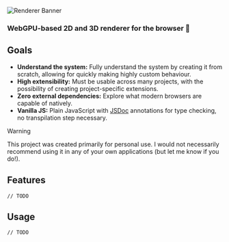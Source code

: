 ![Renderer Banner](https://github.com/tobloef/renderer/assets/12204005/3a5cbfbe-ab3a-4ca2-981e-3d62a8bcebd1)


### WebGPU-based 2D and 3D renderer for the browser 🎨

## Goals

* **Understand the system:** Fully understand the system by creating it from scratch, allowing for quickly making highly custom behaviour.
* **High extensibility:** Must be usable across many projects, with the possibility of creating project-specific extensions.
* **Zero external dependencies:** Explore what modern browsers are capable of natively.
* **Vanilla JS:** Plain JavaScript with [JSDoc](https://github.com/jsdoc/jsdoc) annotations for type checking, no transpilation step necessary.

> [!WARNING]
> This project was created primarily for personal use. I would not necessarily recommend using it in any of your own applications (but let me know if you do!).

## Features

```
// TODO
```

## Usage

```
// TODO
```
